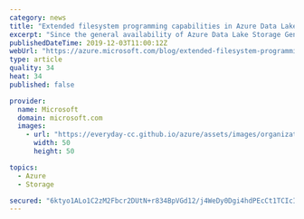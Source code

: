 ```yaml
---
category: news
title: "Extended filesystem programming capabilities in Azure Data Lake Storage"
excerpt: "Since the general availability of Azure Data Lake Storage Gen2 in February 2019, customers have been getting insights at cloud scale faster than ever before. Integration to analytics engines is critical for their analytics workloads and equally important is the ability to programmatically ingest, manage,"
publishedDateTime: 2019-12-03T11:00:12Z
webUrl: "https://azure.microsoft.com/blog/extended-filesystem-programming-capabilities-in-azure-data-lake-storage/"
type: article
quality: 34
heat: 34
published: false

provider:
  name: Microsoft
  domain: microsoft.com
  images:
    - url: "https://everyday-cc.github.io/azure/assets/images/organizations/microsoft.com-50x50.jpg"
      width: 50
      height: 50

topics:
  - Azure
  - Storage

secured: "6ktyo1ALo1C2zM2Fbcr2DUtN+r834BpVGd12/j4WeDy0Dgi4hdPEcCt1TCIcI6yBlO/eY+oASBZpeWWT9uLtXFv6MJs9CZdGqxFlWkmRc4VFxUbWQ8655iYEEA5oSQh3rw5tQYy46UZxH4g3obMlIo65XoX2AO8AmKjv1CiOazzj9+6apdpdlxV2G6IdWPRR/eNEEQCEbc0TZVvOQWJEb5rIENGs6mEFCDPOy47nbnSKzaZxz2cMCPQjOdDYtDz6joBzBb733chMfj6x+AJzg3hw0VxxMlwDeQr4UZfMKdXumaj5gdWr9qNqEv65WdtvCyHlArwtVYiPrNNqmeK7wA==;ZQQDgXrQsiZpNaVT5PDdWw=="
---
```


